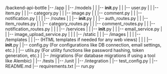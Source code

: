 /backend-api-bottle
|-- /app
|   |-- /models
|   |   |-- __init__.py
|   |   |-- user.py
|   |   |-- item.py
|   |   |-- category.py
|   |   |-- image.py
|   |   |-- comment.py
|   |   |-- notification.py
|   |
|   |-- /routes
|   |   |-- __init__.py
|   |   |-- auth_routes.py
|   |   |-- item_routes.py
|   |   |-- category_routes.py
|   |   |-- comment_routes.py
|   |   |-- notification_routes.py
|   |
|   |-- /services
|   |   |-- __init__.py
|   |   |-- email_service.py
|   |   |-- image_upload_service.py
|   |
|   |-- /static
|   |   |-- /images
|   |
|   |-- /templates
|   |   |-- (HTML templates if needed for any web views)
|   |
|   |-- __init__.py
|   |-- config.py (For configurations like DB connection, email settings, etc.)
|   |-- utils.py (For utility functions like password hashing, token generation, etc.)
|
|-- /migrations (For database migrations if using a tool like Alembic)
|
|-- /tests
|   |-- /unit
|   |-- /integration
|   |-- test_config.py
|
|-- README.md
|-- requirements.txt
|-- run.py
